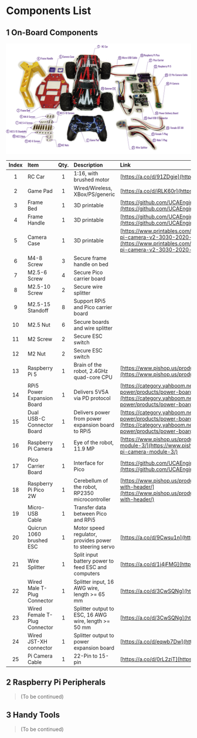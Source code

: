# Components List

## 1 On-Board Components

![main components](images/components/main.png)

| Index | Item                             | Qty.   | Description | Link |
| :---: | :---                             | :---:  |  :--- | :--- |
| 1 | RC Car | 1 | 1:16, with brushed motor | [https://a.co/d/91ZDgie](https://a.co/d/91ZDgie) |
| 2 | Game Pad | 1 | Wired/Wireless, XBox/PS/generic | [https://a.co/d/iRLK60r](https://a.co/d/iRLK60r) |
| 3 | Frame Bed | 1 | 3D printable | [https://github.com/UCAEngineeringPhysics/bearcar_me](https://github.com/UCAEngineeringPhysics/bearcar_me) |
| 4 | Frame Handle | 1 | 3D printable | [https://github.com/UCAEngineeringPhysics/bearcar_me](https://github.com/UCAEngineeringPhysics/bearcar_me) |
| 5 | Camera Case | 1 | 3D printable | [https://www.printables.com/model/17917-raspberry-pi-camera-v2-3030-2020-mount](https://www.printables.com/model/17917-raspberry-pi-camera-v2-3030-2020-mount) |
| 6 | M4-8 Screw | 3 | Secure frame handle on bed |  |
| 7 | M2.5-6 Screw | 4 | Secure Pico carrier board |  |
| 8 | M2.5-10 Screw | 2 | Secure wire splitter |  |
| 9 | M2.5-15 Standoff | 8 | Support RPi5 and Pico carrier board |  |
| 10 | M2.5 Nut | 6 | Secure boards and wire splitter |  |
| 11 | M2 Screw | 2 | Secure ESC switch |  |
| 12 | M2 Nut | 2 | Secure ESC switch |  |
| 13 | Raspberry Pi 5 | 1 | Brain of the robot, 2.4GHz quad-core CPU | [https://www.pishop.us/product/raspberry-pi-5-4gb/](https://www.pishop.us/product/raspberry-pi-5-4gb/) |
| 14 | RPi5 Power Expansion Board | 1 | Delivers 5V5A via PD protocol | [https://category.yahboom.net/collections/a-power/products/power-board-pi5](https://category.yahboom.net/collections/a-power/products/power-board-pi5) |
| 15 | Dual USB-C Connector Board | 1 | Delivers power from power expansion board to RPi5 | [https://category.yahboom.net/collections/a-power/products/power-board-pi5](https://category.yahboom.net/collections/a-power/products/power-board-pi5) |
| 16 | Raspberry Pi Camera | 1 | Eye of the robot, 11.9 MP  | [https://www.pishop.us/product/raspberry-pi-camera-module-3/](https://www.pishop.us/product/raspberry-pi-camera-module-3/) |
| 17 | Pico Carrier Board | 1 | Interface for Pico | [https://github.com/UCAEngineeringPhysics/bearcar_ee](https://github.com/UCAEngineeringPhysics/bearcar_ee) |
| 18 | Raspberry Pi Pico 2W | 1 | Cerebellum of the robot, RP2350 microcontroller | [https://www.pishop.us/product/raspberry-pi-pico-2w-with-header/](https://www.pishop.us/product/raspberry-pi-pico-2w-with-header/) |
| 19 | Micro-USB Cable | 1 | Transfer data between Pico and RPi5 |  |
| 20 | Quicrun 1060 brushed ESC | 1 | Motor speed regulator, provides power to steering servo | [https://a.co/d/9Cwsu1n](https://a.co/d/9Cwsu1n) |
| 21 | Wire Splitter | 1 | Split input battery power to feed ESC and computers | [https://a.co/d/1j4jFMG](https://a.co/d/1j4jFMG) |
| 22 | Wired Male T-Plug Connector | 1 | Splitter input, 16 AWG wire, length >= 65 mm | [https://a.co/d/3CwSQNg](https://a.co/d/3CwSQNg) |
| 23 | Wired Female T-Plug Connector | 1 | Splitter output to ESC, 16 AWG wire, length >= 50 mm | [https://a.co/d/3CwSQNg](https://a.co/d/3CwSQNg) |
| 24 | Wired JST-XH connector | 1 | Splitter output to power expansion board | [https://a.co/d/eqwb7Dw](https://a.co/d/eqwb7Dw) |
| 25 | Pi Camera Cable | 1 | 22-Pin to 15-pin | [https://a.co/d/0rL2ziT](https://a.co/d/0rL2ziT) |

## 2 Raspberry Pi Peripherals
>
> (To be continued)

## 3 Handy Tools
>
> (To be continued)
